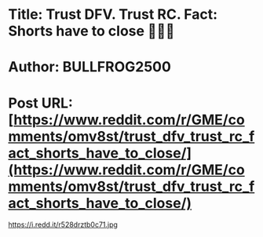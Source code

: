 # Title: Trust DFV. Trust RC. Fact: Shorts have to close 💎🤲💎
# Author: BULLFROG2500
# Post URL: [https://www.reddit.com/r/GME/comments/omv8st/trust_dfv_trust_rc_fact_shorts_have_to_close/](https://www.reddit.com/r/GME/comments/omv8st/trust_dfv_trust_rc_fact_shorts_have_to_close/)


https://i.redd.it/r528drztb0c71.jpg